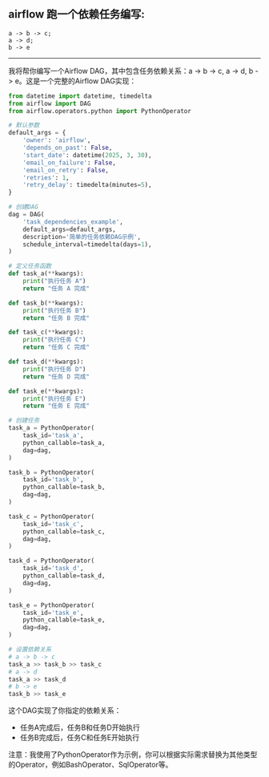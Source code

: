 ## airflow 跑一个依赖任务编写: 
```
a -> b -> c;
a -> d;
b -> e
```
---

我将帮你编写一个Airflow DAG，其中包含任务依赖关系：a -> b -> c, a -> d, b -> e。这是一个完整的Airflow DAG实现：

```python
from datetime import datetime, timedelta
from airflow import DAG
from airflow.operators.python import PythonOperator

# 默认参数
default_args = {
    'owner': 'airflow',
    'depends_on_past': False,
    'start_date': datetime(2025, 3, 30),
    'email_on_failure': False,
    'email_on_retry': False,
    'retries': 1,
    'retry_delay': timedelta(minutes=5),
}

# 创建DAG
dag = DAG(
    'task_dependencies_example',
    default_args=default_args,
    description='简单的任务依赖DAG示例',
    schedule_interval=timedelta(days=1),
)

# 定义任务函数
def task_a(**kwargs):
    print("执行任务 A")
    return "任务 A 完成"

def task_b(**kwargs):
    print("执行任务 B")
    return "任务 B 完成"

def task_c(**kwargs):
    print("执行任务 C")
    return "任务 C 完成"

def task_d(**kwargs):
    print("执行任务 D")
    return "任务 D 完成"

def task_e(**kwargs):
    print("执行任务 E")
    return "任务 E 完成"

# 创建任务
task_a = PythonOperator(
    task_id='task_a',
    python_callable=task_a,
    dag=dag,
)

task_b = PythonOperator(
    task_id='task_b',
    python_callable=task_b,
    dag=dag,
)

task_c = PythonOperator(
    task_id='task_c',
    python_callable=task_c,
    dag=dag,
)

task_d = PythonOperator(
    task_id='task_d',
    python_callable=task_d,
    dag=dag,
)

task_e = PythonOperator(
    task_id='task_e',
    python_callable=task_e,
    dag=dag,
)

# 设置依赖关系
# a -> b -> c
task_a >> task_b >> task_c
# a -> d
task_a >> task_d
# b -> e
task_b >> task_e
```

这个DAG实现了你指定的依赖关系：
- 任务A完成后，任务B和任务D开始执行
- 任务B完成后，任务C和任务E开始执行

注意：我使用了PythonOperator作为示例，你可以根据实际需求替换为其他类型的Operator，例如BashOperator、SqlOperator等。
